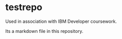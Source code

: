 # testrepo
Used in association with IBM Developer coursework. 

Its a markdown file in this repository. 
